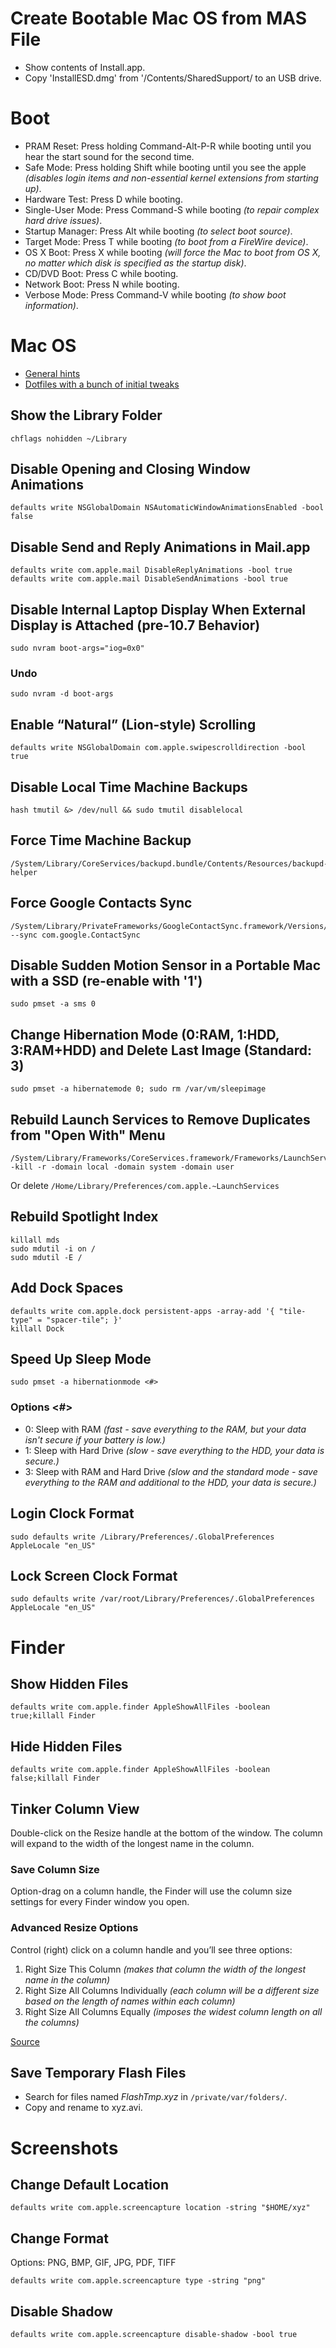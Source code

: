 # Create Bootable Mac OS from MAS File

* Show contents of Install.app.
* Copy 'InstallESD.dmg' from '/Contents/SharedSupport/ to an USB drive.


# Boot

* PRAM Reset: Press holding Command-Alt-P-R while booting until you hear the start sound for the second time.
* Safe Mode: Press holding Shift while booting until you see the apple *(disables login items and non-essential kernel extensions from starting up)*.
* Hardware Test: Press D while booting.
* Single-User Mode: Press Command-S while booting *(to repair complex hard drive issues)*.
* Startup Manager: Press Alt while booting *(to select boot source)*. 
* Target Mode: Press T while booting *(to boot from a FireWire device)*.
* OS X Boot: Press X while booting *(will force the Mac to boot from OS X, no matter which disk is specified as the startup disk)*.
* CD/DVD Boot: Press C while booting.
* Network Boot: Press N while booting.
* Verbose Mode: Press Command-V while booting *(to show boot information)*.


# Mac OS

* [General hints](https://pinboard.in/u:michaelx/t:hints/t:osx/)
* [Dotfiles with a bunch of initial tweaks](https://github.com/michaelx/dotfiles)

## Show the Library Folder

```
chflags nohidden ~/Library
```

## Disable Opening and Closing Window Animations

```
defaults write NSGlobalDomain NSAutomaticWindowAnimationsEnabled -bool false
```

## Disable Send and Reply Animations in Mail.app

```
defaults write com.apple.mail DisableReplyAnimations -bool true
defaults write com.apple.mail DisableSendAnimations -bool true
```

## Disable Internal Laptop Display When External Display is Attached (pre-10.7 Behavior)

```
sudo nvram boot-args="iog=0x0"
```

### Undo

```
sudo nvram -d boot-args
```

## Enable “Natural” (Lion-style) Scrolling

```
defaults write NSGlobalDomain com.apple.swipescrolldirection -bool true
```

## Disable Local Time Machine Backups

```
hash tmutil &> /dev/null && sudo tmutil disablelocal
```

## Force Time Machine Backup

```
/System/Library/CoreServices/backupd.bundle/Contents/Resources/backupd-helper
```

## Force Google Contacts Sync

```
/System/Library/PrivateFrameworks/GoogleContactSync.framework/Versions/A/Resources/gconsync --sync com.google.ContactSync
```

## Disable Sudden Motion Sensor in a Portable Mac with a SSD (re-enable with '1')

```
sudo pmset -a sms 0
```

## Change Hibernation Mode (0:RAM, 1:HDD, 3:RAM+HDD) and Delete Last Image (Standard: 3)

```
sudo pmset -a hibernatemode 0; sudo rm /var/vm/sleepimage
```

## Rebuild Launch Services to Remove Duplicates from "Open With" Menu

```
/System/Library/Frameworks/CoreServices.framework/Frameworks/LaunchServices.framework/Support/lsregister -kill -r -domain local -domain system -domain user
```

Or delete `/Home/Library/Preferences/com.apple.~LaunchServices`

## Rebuild Spotlight Index

```
killall mds
sudo mdutil -i on /
sudo mdutil -E /
```

## Add Dock Spaces

```
defaults write com.apple.dock persistent-apps -array-add '{ "tile-type" = "spacer-tile"; }'
killall Dock
```
## Speed Up Sleep Mode

```
sudo pmset -a hibernationmode <#>
```

### Options <#>

* 0: Sleep with RAM *(fast - save everything to the RAM, but your data isn't secure if your battery is low.)*
* 1: Sleep with Hard Drive *(slow - save everything to the HDD, your data is secure.)*
* 3: Sleep with RAM and Hard Drive *(slow and the standard mode - save everything to the RAM and additional to the HDD, your data is secure.)*

## Login Clock Format

```
sudo defaults write /Library/Preferences/.GlobalPreferences AppleLocale "en_US"
```

## Lock Screen Clock Format

```
sudo defaults write /var/root/Library/Preferences/.GlobalPreferences AppleLocale "en_US"
```


# Finder

## Show Hidden Files

```
defaults write com.apple.finder AppleShowAllFiles -boolean true;killall Finder
```

## Hide Hidden Files

```
defaults write com.apple.finder AppleShowAllFiles -boolean false;killall Finder
```

## Tinker Column View

Double-click on the Resize handle at the bottom of the window. The column will expand to the width of the longest name in the column.

### Save Column Size

Option-drag on a column handle, the Finder will use the column size settings for every Finder window you open.

### Advanced Resize Options

Control (right) click on a column handle and you’ll see three options:

1. Right Size This Column *(makes that column the width of the longest name in the column)*
2. Right Size All Columns Individually *(each column will be a different size based on the length of names within each column)*
3. Right Size All Columns Equally *(imposes the widest column length on all the columns)*

[Source](http://www.macworld.com/article/155221/2010/10/tinker_column_view.html)

## Save Temporary Flash Files

* Search for files named *FlashTmp.xyz* in `/private/var/folders/`.
* Copy and rename to xyz.avi.


# Screenshots

## Change Default Location

``
defaults write com.apple.screencapture location -string "$HOME/xyz"
``

## Change Format 

Options: PNG, BMP, GIF, JPG, PDF, TIFF

```
defaults write com.apple.screencapture type -string "png"
```

## Disable Shadow

```
defaults write com.apple.screencapture disable-shadow -bool true
```